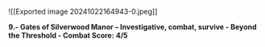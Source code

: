 ![[Exported image 20241022164943-0.jpeg]]

**9.- Gates of Silverwood Manor – Investigative, combat, survive - Beyond the Threshold - Combat Score: 4/5**